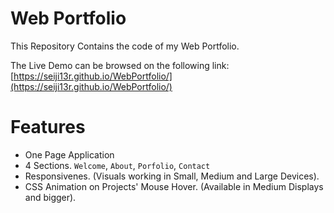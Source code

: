 # Web Portfolio

This Repository Contains the code of my Web Portfolio.

The Live Demo can be browsed on the following link:
[https://seiji13r.github.io/WebPortfolio/](https://seiji13r.github.io/WebPortfolio/)

# Features
* One Page Application
* 4 Sections. `Welcome`, `About`, `Porfolio`, `Contact`
* Responsivenes. (Visuals working in Small, Medium and Large Devices).
* CSS Animation on Projects' Mouse Hover. (Available in Medium Displays and bigger).